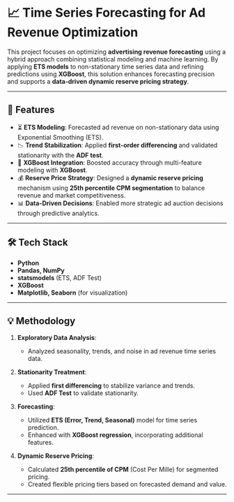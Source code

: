 # 📈 Time Series Forecasting for Ad Revenue Optimization

This project focuses on optimizing **advertising revenue forecasting** using a hybrid approach combining statistical modeling and machine learning. By applying **ETS models** to non-stationary time series data and refining predictions using **XGBoost**, this solution enhances forecasting precision and supports a **data-driven dynamic reserve pricing strategy**.

---

## 🚀 Features

- ⏳ **ETS Modeling**: Forecasted ad revenue on non-stationary data using Exponential Smoothing (ETS).
- 📉 **Trend Stabilization**: Applied **first-order differencing** and validated stationarity with the **ADF test**.
- 🤖 **XGBoost Integration**: Boosted accuracy through multi-feature modeling with **XGBoost**.
- 💰 **Reserve Price Strategy**: Designed a **dynamic reserve pricing** mechanism using **25th percentile CPM segmentation** to balance revenue and market competitiveness.
- 📊 **Data-Driven Decisions**: Enabled more strategic ad auction decisions through predictive analytics.

---

## 🛠️ Tech Stack

- **Python**
- **Pandas, NumPy**
- **statsmodels** (ETS, ADF Test)
- **XGBoost**
- **Matplotlib, Seaborn** (for visualization)

---

## 💡 Methodology

1. **Exploratory Data Analysis**:
   - Analyzed seasonality, trends, and noise in ad revenue time series data.

2. **Stationarity Treatment**:
   - Applied **first differencing** to stabilize variance and trends.
   - Used **ADF Test** to validate stationarity.

3. **Forecasting**:
   - Utilized **ETS (Error, Trend, Seasonal)** model for time series prediction.
   - Enhanced with **XGBoost regression**, incorporating additional features.

4. **Dynamic Reserve Pricing**:
   - Calculated **25th percentile of CPM** (Cost Per Mille) for segmented pricing.
   - Created flexible pricing tiers based on forecasted demand and value.

---



